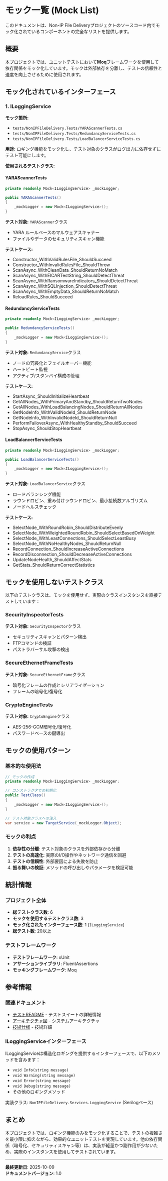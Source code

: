 # モック一覧 (Mock List)

このドキュメントは、Non-IP File Deliveryプロジェクトのソースコード内でモック化されているコンポーネントの完全なリストを提供します。

## 概要

本プロジェクトでは、ユニットテストにおいて**Moq**フレームワークを使用して依存関係をモック化しています。モックは外部依存を分離し、テストの信頼性と速度を向上させるために使用されます。

## モック化されているインターフェース

### 1. ILoggingService

**モック箇所:**
- `tests/NonIPFileDelivery.Tests/YARAScannerTests.cs`
- `tests/NonIPFileDelivery.Tests/RedundancyServiceTests.cs`
- `tests/NonIPFileDelivery.Tests/LoadBalancerServiceTests.cs`

**用途:**
ロギング機能をモック化し、テスト対象のクラスがログ出力に依存せずにテスト可能にします。

**使用されるテストクラス:**

#### YARAScannerTests
```csharp
private readonly Mock<ILoggingService> _mockLogger;

public YARAScannerTests()
{
    _mockLogger = new Mock<ILoggingService>();
}
```

**テスト対象:** `YARAScanner`クラス
- YARA ルールベースのマルウェアスキャナー
- ファイルやデータのセキュリティスキャン機能

**テストケース:**
- Constructor_WithValidRulesFile_ShouldSucceed
- Constructor_WithInvalidRulesFile_ShouldThrow
- ScanAsync_WithCleanData_ShouldReturnNoMatch
- ScanAsync_WithEICARTestString_ShouldDetectThreat
- ScanAsync_WithRansomwareIndicators_ShouldDetectThreat
- ScanAsync_WithSQLInjection_ShouldDetectThreat
- ScanAsync_WithEmptyData_ShouldReturnNoMatch
- ReloadRules_ShouldSucceed

#### RedundancyServiceTests
```csharp
private readonly Mock<ILoggingService> _mockLogger;

public RedundancyServiceTests()
{
    _mockLogger = new Mock<ILoggingService>();
}
```

**テスト対象:** `RedundancyService`クラス
- ノードの冗長化とフェイルオーバー機能
- ハートビート監視
- アクティブ/スタンバイ構成の管理

**テストケース:**
- StartAsync_ShouldInitializeHeartbeat
- GetAllNodes_WithPrimaryAndStandby_ShouldReturnTwoNodes
- GetAllNodes_WithLoadBalancingNodes_ShouldReturnAllNodes
- GetNodeInfo_WithValidNodeId_ShouldReturnNode
- GetNodeInfo_WithInvalidNodeId_ShouldReturnNull
- PerformFailoverAsync_WithHealthyStandby_ShouldSucceed
- StopAsync_ShouldStopHeartbeat

#### LoadBalancerServiceTests
```csharp
private readonly Mock<ILoggingService> _mockLogger;

public LoadBalancerServiceTests()
{
    _mockLogger = new Mock<ILoggingService>();
}
```

**テスト対象:** `LoadBalancerService`クラス
- ロードバランシング機能
- ラウンドロビン、重み付けラウンドロビン、最小接続数アルゴリズム
- ノードヘルスチェック

**テストケース:**
- SelectNode_WithRoundRobin_ShouldDistributeEvenly
- SelectNode_WithWeightedRoundRobin_ShouldSelectBasedOnWeight
- SelectNode_WithLeastConnections_ShouldSelectLeastBusy
- SelectNode_WithNoHealthyNodes_ShouldReturnNull
- RecordConnection_ShouldIncreaseActiveConnections
- RecordDisconnection_ShouldDecreaseActiveConnections
- UpdateNodeHealth_ShouldAffectStats
- GetStats_ShouldReturnCorrectStatistics

## モックを使用しないテストクラス

以下のテストクラスは、モックを使用せず、実際のクラスインスタンスを直接テストしています：

### SecurityInspectorTests
**テスト対象:** `SecurityInspector`クラス
- セキュリティスキャンとパターン検出
- FTPコマンドの検証
- パストラバーサル攻撃の検出

### SecureEthernetFrameTests
**テスト対象:** `SecureEthernetFrame`クラス
- 暗号化フレームの作成とシリアライゼーション
- フレームの暗号化/復号化

### CryptoEngineTests
**テスト対象:** `CryptoEngine`クラス
- AES-256-GCM暗号化/復号化
- パスワードベースの鍵導出

## モックの使用パターン

### 基本的な使用法

```csharp
// モックの作成
private readonly Mock<ILoggingService> _mockLogger;

// コンストラクタでの初期化
public TestClass()
{
    _mockLogger = new Mock<ILoggingService>();
}

// テスト対象クラスへの注入
var service = new TargetService(_mockLogger.Object);
```

### モックの利点

1. **依存性の分離**: テスト対象のクラスを外部依存から分離
2. **テストの高速化**: 実際のI/O操作やネットワーク通信を回避
3. **テストの信頼性**: 外部要因による失敗を防止
4. **振る舞いの検証**: メソッドの呼び出しやパラメータを検証可能

## 統計情報

### プロジェクト全体
- **総テストクラス数**: 6
- **モックを使用するテストクラス数**: 3
- **モック化されたインターフェース数**: 1 (`ILoggingService`)
- **総テスト数**: 20以上

### テストフレームワーク
- **テストフレームワーク**: xUnit
- **アサーションライブラリ**: FluentAssertions
- **モッキングフレームワーク**: Moq

## 参考情報

### 関連ドキュメント
- [テストREADME](../tests/README.md) - テストスイートの詳細情報
- [アーキテクチャ図](./architecture-diagram.md) - システムアーキテクチャ
- [技術仕様](./technical-specification.md) - 技術詳細

### ILoggingServiceインターフェース

ILoggingServiceは構造化ロギングを提供するインターフェースで、以下のメソッドを含みます：

- `void Info(string message)`
- `void Warning(string message)`
- `void Error(string message)`
- `void Debug(string message)`
- その他のロギングメソッド

実装クラス: `NonIPFileDelivery.Services.LoggingService` (Serilogベース)

## まとめ

本プロジェクトでは、ロギング機能のみをモック化することで、テストの複雑さを最小限に抑えながら、効果的なユニットテストを実現しています。他の依存関係（暗号化、セキュリティスキャン等）は、実装が軽量かつ副作用が少ないため、実際のインスタンスを使用してテストされています。

---

**最終更新日**: 2025-10-09  
**ドキュメントバージョン**: 1.0
